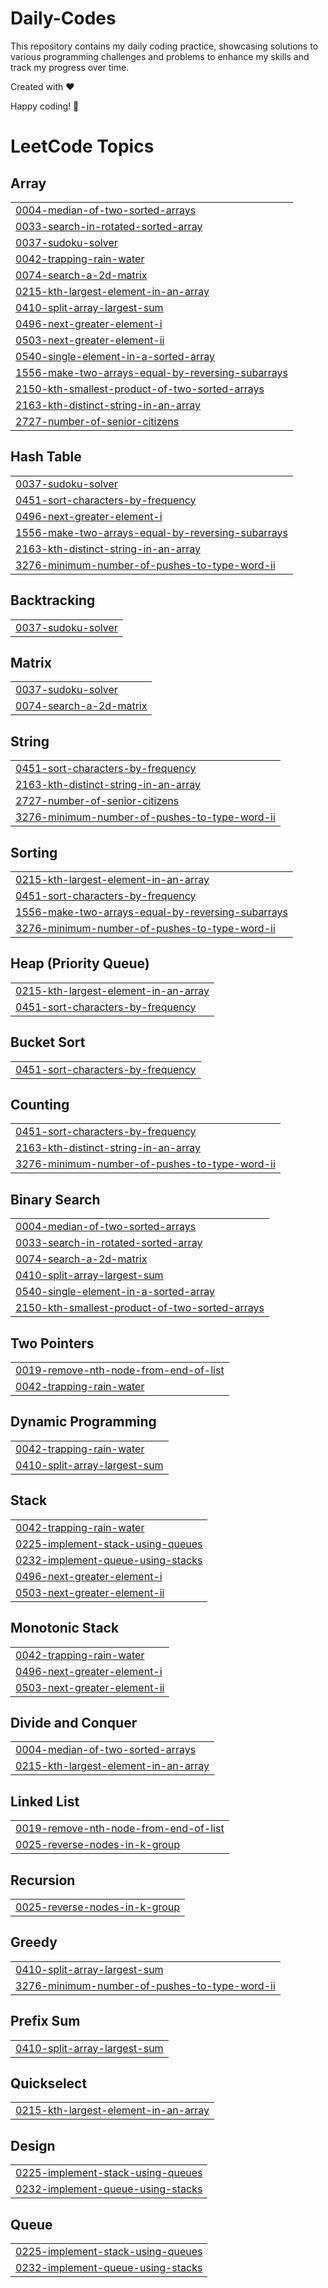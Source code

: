 # Daily-Codes
This repository contains my daily coding practice, showcasing solutions to various programming challenges and problems to enhance my skills and track my progress over time.


Created with :heart:

 
 Happy coding! 🚀
 
<!---LeetCode Topics Start-->
# LeetCode Topics
## Array
|  |
| ------- |
| [0004-median-of-two-sorted-arrays](https://github.com/divyansh-trivedi/Daily-Codes/tree/master/0004-median-of-two-sorted-arrays) |
| [0033-search-in-rotated-sorted-array](https://github.com/divyansh-trivedi/Daily-Codes/tree/master/0033-search-in-rotated-sorted-array) |
| [0037-sudoku-solver](https://github.com/divyansh-trivedi/Daily-Codes/tree/master/0037-sudoku-solver) |
| [0042-trapping-rain-water](https://github.com/divyansh-trivedi/Daily-Codes/tree/master/0042-trapping-rain-water) |
| [0074-search-a-2d-matrix](https://github.com/divyansh-trivedi/Daily-Codes/tree/master/0074-search-a-2d-matrix) |
| [0215-kth-largest-element-in-an-array](https://github.com/divyansh-trivedi/Daily-Codes/tree/master/0215-kth-largest-element-in-an-array) |
| [0410-split-array-largest-sum](https://github.com/divyansh-trivedi/Daily-Codes/tree/master/0410-split-array-largest-sum) |
| [0496-next-greater-element-i](https://github.com/divyansh-trivedi/Daily-Codes/tree/master/0496-next-greater-element-i) |
| [0503-next-greater-element-ii](https://github.com/divyansh-trivedi/Daily-Codes/tree/master/0503-next-greater-element-ii) |
| [0540-single-element-in-a-sorted-array](https://github.com/divyansh-trivedi/Daily-Codes/tree/master/0540-single-element-in-a-sorted-array) |
| [1556-make-two-arrays-equal-by-reversing-subarrays](https://github.com/divyansh-trivedi/Daily-Codes/tree/master/1556-make-two-arrays-equal-by-reversing-subarrays) |
| [2150-kth-smallest-product-of-two-sorted-arrays](https://github.com/divyansh-trivedi/Daily-Codes/tree/master/2150-kth-smallest-product-of-two-sorted-arrays) |
| [2163-kth-distinct-string-in-an-array](https://github.com/divyansh-trivedi/Daily-Codes/tree/master/2163-kth-distinct-string-in-an-array) |
| [2727-number-of-senior-citizens](https://github.com/divyansh-trivedi/Daily-Codes/tree/master/2727-number-of-senior-citizens) |
## Hash Table
|  |
| ------- |
| [0037-sudoku-solver](https://github.com/divyansh-trivedi/Daily-Codes/tree/master/0037-sudoku-solver) |
| [0451-sort-characters-by-frequency](https://github.com/divyansh-trivedi/Daily-Codes/tree/master/0451-sort-characters-by-frequency) |
| [0496-next-greater-element-i](https://github.com/divyansh-trivedi/Daily-Codes/tree/master/0496-next-greater-element-i) |
| [1556-make-two-arrays-equal-by-reversing-subarrays](https://github.com/divyansh-trivedi/Daily-Codes/tree/master/1556-make-two-arrays-equal-by-reversing-subarrays) |
| [2163-kth-distinct-string-in-an-array](https://github.com/divyansh-trivedi/Daily-Codes/tree/master/2163-kth-distinct-string-in-an-array) |
| [3276-minimum-number-of-pushes-to-type-word-ii](https://github.com/divyansh-trivedi/Daily-Codes/tree/master/3276-minimum-number-of-pushes-to-type-word-ii) |
## Backtracking
|  |
| ------- |
| [0037-sudoku-solver](https://github.com/divyansh-trivedi/Daily-Codes/tree/master/0037-sudoku-solver) |
## Matrix
|  |
| ------- |
| [0037-sudoku-solver](https://github.com/divyansh-trivedi/Daily-Codes/tree/master/0037-sudoku-solver) |
| [0074-search-a-2d-matrix](https://github.com/divyansh-trivedi/Daily-Codes/tree/master/0074-search-a-2d-matrix) |
## String
|  |
| ------- |
| [0451-sort-characters-by-frequency](https://github.com/divyansh-trivedi/Daily-Codes/tree/master/0451-sort-characters-by-frequency) |
| [2163-kth-distinct-string-in-an-array](https://github.com/divyansh-trivedi/Daily-Codes/tree/master/2163-kth-distinct-string-in-an-array) |
| [2727-number-of-senior-citizens](https://github.com/divyansh-trivedi/Daily-Codes/tree/master/2727-number-of-senior-citizens) |
| [3276-minimum-number-of-pushes-to-type-word-ii](https://github.com/divyansh-trivedi/Daily-Codes/tree/master/3276-minimum-number-of-pushes-to-type-word-ii) |
## Sorting
|  |
| ------- |
| [0215-kth-largest-element-in-an-array](https://github.com/divyansh-trivedi/Daily-Codes/tree/master/0215-kth-largest-element-in-an-array) |
| [0451-sort-characters-by-frequency](https://github.com/divyansh-trivedi/Daily-Codes/tree/master/0451-sort-characters-by-frequency) |
| [1556-make-two-arrays-equal-by-reversing-subarrays](https://github.com/divyansh-trivedi/Daily-Codes/tree/master/1556-make-two-arrays-equal-by-reversing-subarrays) |
| [3276-minimum-number-of-pushes-to-type-word-ii](https://github.com/divyansh-trivedi/Daily-Codes/tree/master/3276-minimum-number-of-pushes-to-type-word-ii) |
## Heap (Priority Queue)
|  |
| ------- |
| [0215-kth-largest-element-in-an-array](https://github.com/divyansh-trivedi/Daily-Codes/tree/master/0215-kth-largest-element-in-an-array) |
| [0451-sort-characters-by-frequency](https://github.com/divyansh-trivedi/Daily-Codes/tree/master/0451-sort-characters-by-frequency) |
## Bucket Sort
|  |
| ------- |
| [0451-sort-characters-by-frequency](https://github.com/divyansh-trivedi/Daily-Codes/tree/master/0451-sort-characters-by-frequency) |
## Counting
|  |
| ------- |
| [0451-sort-characters-by-frequency](https://github.com/divyansh-trivedi/Daily-Codes/tree/master/0451-sort-characters-by-frequency) |
| [2163-kth-distinct-string-in-an-array](https://github.com/divyansh-trivedi/Daily-Codes/tree/master/2163-kth-distinct-string-in-an-array) |
| [3276-minimum-number-of-pushes-to-type-word-ii](https://github.com/divyansh-trivedi/Daily-Codes/tree/master/3276-minimum-number-of-pushes-to-type-word-ii) |
## Binary Search
|  |
| ------- |
| [0004-median-of-two-sorted-arrays](https://github.com/divyansh-trivedi/Daily-Codes/tree/master/0004-median-of-two-sorted-arrays) |
| [0033-search-in-rotated-sorted-array](https://github.com/divyansh-trivedi/Daily-Codes/tree/master/0033-search-in-rotated-sorted-array) |
| [0074-search-a-2d-matrix](https://github.com/divyansh-trivedi/Daily-Codes/tree/master/0074-search-a-2d-matrix) |
| [0410-split-array-largest-sum](https://github.com/divyansh-trivedi/Daily-Codes/tree/master/0410-split-array-largest-sum) |
| [0540-single-element-in-a-sorted-array](https://github.com/divyansh-trivedi/Daily-Codes/tree/master/0540-single-element-in-a-sorted-array) |
| [2150-kth-smallest-product-of-two-sorted-arrays](https://github.com/divyansh-trivedi/Daily-Codes/tree/master/2150-kth-smallest-product-of-two-sorted-arrays) |
## Two Pointers
|  |
| ------- |
| [0019-remove-nth-node-from-end-of-list](https://github.com/divyansh-trivedi/Daily-Codes/tree/master/0019-remove-nth-node-from-end-of-list) |
| [0042-trapping-rain-water](https://github.com/divyansh-trivedi/Daily-Codes/tree/master/0042-trapping-rain-water) |
## Dynamic Programming
|  |
| ------- |
| [0042-trapping-rain-water](https://github.com/divyansh-trivedi/Daily-Codes/tree/master/0042-trapping-rain-water) |
| [0410-split-array-largest-sum](https://github.com/divyansh-trivedi/Daily-Codes/tree/master/0410-split-array-largest-sum) |
## Stack
|  |
| ------- |
| [0042-trapping-rain-water](https://github.com/divyansh-trivedi/Daily-Codes/tree/master/0042-trapping-rain-water) |
| [0225-implement-stack-using-queues](https://github.com/divyansh-trivedi/Daily-Codes/tree/master/0225-implement-stack-using-queues) |
| [0232-implement-queue-using-stacks](https://github.com/divyansh-trivedi/Daily-Codes/tree/master/0232-implement-queue-using-stacks) |
| [0496-next-greater-element-i](https://github.com/divyansh-trivedi/Daily-Codes/tree/master/0496-next-greater-element-i) |
| [0503-next-greater-element-ii](https://github.com/divyansh-trivedi/Daily-Codes/tree/master/0503-next-greater-element-ii) |
## Monotonic Stack
|  |
| ------- |
| [0042-trapping-rain-water](https://github.com/divyansh-trivedi/Daily-Codes/tree/master/0042-trapping-rain-water) |
| [0496-next-greater-element-i](https://github.com/divyansh-trivedi/Daily-Codes/tree/master/0496-next-greater-element-i) |
| [0503-next-greater-element-ii](https://github.com/divyansh-trivedi/Daily-Codes/tree/master/0503-next-greater-element-ii) |
## Divide and Conquer
|  |
| ------- |
| [0004-median-of-two-sorted-arrays](https://github.com/divyansh-trivedi/Daily-Codes/tree/master/0004-median-of-two-sorted-arrays) |
| [0215-kth-largest-element-in-an-array](https://github.com/divyansh-trivedi/Daily-Codes/tree/master/0215-kth-largest-element-in-an-array) |
## Linked List
|  |
| ------- |
| [0019-remove-nth-node-from-end-of-list](https://github.com/divyansh-trivedi/Daily-Codes/tree/master/0019-remove-nth-node-from-end-of-list) |
| [0025-reverse-nodes-in-k-group](https://github.com/divyansh-trivedi/Daily-Codes/tree/master/0025-reverse-nodes-in-k-group) |
## Recursion
|  |
| ------- |
| [0025-reverse-nodes-in-k-group](https://github.com/divyansh-trivedi/Daily-Codes/tree/master/0025-reverse-nodes-in-k-group) |
## Greedy
|  |
| ------- |
| [0410-split-array-largest-sum](https://github.com/divyansh-trivedi/Daily-Codes/tree/master/0410-split-array-largest-sum) |
| [3276-minimum-number-of-pushes-to-type-word-ii](https://github.com/divyansh-trivedi/Daily-Codes/tree/master/3276-minimum-number-of-pushes-to-type-word-ii) |
## Prefix Sum
|  |
| ------- |
| [0410-split-array-largest-sum](https://github.com/divyansh-trivedi/Daily-Codes/tree/master/0410-split-array-largest-sum) |
## Quickselect
|  |
| ------- |
| [0215-kth-largest-element-in-an-array](https://github.com/divyansh-trivedi/Daily-Codes/tree/master/0215-kth-largest-element-in-an-array) |
## Design
|  |
| ------- |
| [0225-implement-stack-using-queues](https://github.com/divyansh-trivedi/Daily-Codes/tree/master/0225-implement-stack-using-queues) |
| [0232-implement-queue-using-stacks](https://github.com/divyansh-trivedi/Daily-Codes/tree/master/0232-implement-queue-using-stacks) |
## Queue
|  |
| ------- |
| [0225-implement-stack-using-queues](https://github.com/divyansh-trivedi/Daily-Codes/tree/master/0225-implement-stack-using-queues) |
| [0232-implement-queue-using-stacks](https://github.com/divyansh-trivedi/Daily-Codes/tree/master/0232-implement-queue-using-stacks) |
<!---LeetCode Topics End-->
